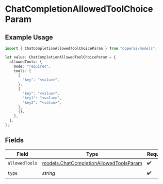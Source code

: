 # ChatCompletionAllowedToolChoiceParam

## Example Usage

```typescript
import { ChatCompletionAllowedToolChoiceParam } from "opperai/models";

let value: ChatCompletionAllowedToolChoiceParam = {
  allowedTools: {
    mode: "required",
    tools: [
      {
        "key": "<value>",
      },
      {
        "key": "<value>",
        "key1": "<value>",
        "key2": "<value>",
      },
      {},
    ],
  },
};
```

## Fields

| Field                                                                                  | Type                                                                                   | Required                                                                               | Description                                                                            |
| -------------------------------------------------------------------------------------- | -------------------------------------------------------------------------------------- | -------------------------------------------------------------------------------------- | -------------------------------------------------------------------------------------- |
| `allowedTools`                                                                         | [models.ChatCompletionAllowedToolsParam](../models/chatcompletionallowedtoolsparam.md) | :heavy_check_mark:                                                                     | N/A                                                                                    |
| `type`                                                                                 | *string*                                                                               | :heavy_check_mark:                                                                     | N/A                                                                                    |